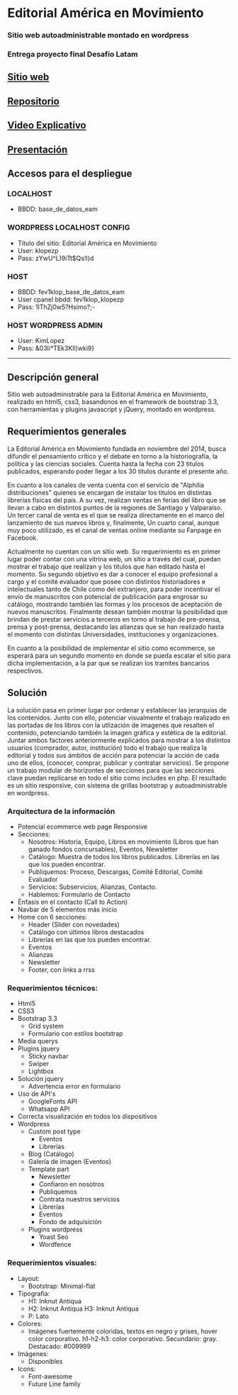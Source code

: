 # Editorial América en Movimiento
### Sitio web autoadministrable montado en wordpress
### Entrega proyecto final Desafío Latam

## [Sitio web](http://186.64.118.50/~fev1klopez/)
## [Repositorio](http://github)
## [Video Explicativo](https://youtu.be/Bp2TD8uipGU)
## [Presentación](assets/docs/presentacion.pdf)

## Accesos para el despliegue
### LOCALHOST
- BBDD: base_de_datos_eam

### WORDPRESS LOCALHOST CONFIG
- Título del sitio: Editorial América en Movimiento
- User: klopezp
- Pass: zYwU^L)9iTt$Qs!I)d

### HOST
- BBDD: fev1klop_base_de_datos_eam
- User cpanel bbdd: fev1klop_klopezp
- Pass: 1lThZj0w5?Hsimo?;-

### HOST WORDPRESS ADMIN
- User: KimLopez
- Pass: &03li*TEk3KIl)wki9}
***

## Descripción general
Sitio web autoadministrable para la Editorial América en Movimiento, realizado en html5, css3, basandonos en el framework de bootstrap 3.3, con herramientas y plugins javascript y jQuery, montado en wordpress.

## Requerimientos generales
La Editorial América en Movimiento fundada en noviembre del 2014, busca difundir el pensamiento crítico y el debate en torno a la historiografía, la política y las ciencias sociales. Cuenta hasta la fecha con 23 titulos publicados, esperando poder llegar a los 30 titulos durante el presente año. 

En cuanto a los canales de venta cuenta con el servicio de "Alphilia distribuciones" quienes se encargan de instalar los titulos en distintas librerías físicas del país. A su vez, realizan ventas en ferias del libro que se llevan a cabo en distintos puntos de la regiones de Santiago y Valparaíso. Un tercer canal de venta es el que se realiza directamente en el marco del lanzamiento de sus nuevos libros y, finalmente, Un cuarto canal, aunque muy poco utilizado, es el canal de ventas online mediante su Fanpage en Facebook. 

Actualmente no cuentan con un sitio web. Su requerimiento es en primer lugar poder contar con una vitrina web, un sitio a través del cual, puedan mostrar el trabajo que realizan y los titulos que han editado hasta el momento. Su segundo objetivo es dar a conocer el equipo profesional a cargo y el comité evaluador que posee con distintos historiadores e intelectuales tanto de Chile como del extranjero, para poder incentivar el envío de manuscritos con potencial de publicación para engrosar su catálogo, mostrando también las formas y los procesos de aceptación de nuevos manuscritos. Finalmente desean también mostrar la posibilidad que brindan de prestar servicios a terceros en torno al trabajo de pre-prensa, prensa y post-prensa, destacando las alianzas que se han realizado hasta el momento con distintas Universidades, instituciones y organizaciones.

En cuanto a la posibilidad de implementar el sitio como ecommerce, se esperará para un segundo momento en donde se pueda escalar el sitio para dicha implementación, a la par que se realizan los tramites bancarios respectivos.

## Solución
La solución pasa en primer lugar por ordenar y establecer las jerarquías de los contenidos. Junto con ello, potenciar visualmente el trabajo realizado en las portadas de los libros con la utlización de imagenes que resalten el contenido, potenciando también la imagen gráfica y estética de la editorial. Juntar ambos factores anteriormente explicados para mostrar a los distintos usuarios (comprador, autor, institución) todo el trabajo que realiza la editorial y todos sus ámbitos de acción para potenciar la acción de cada uno de ellos, (conocer, comprar, publicar y contratar servicios). Se propone un trabajo modular de horizontes de secciones para que las secciones clave puedan replicarse en todo el sitio como includes en php. El resultado es un sitio responsive, con sistema de grillas bootstrap y autoadministrable en wordpress.

### Arquitectura de la información
- Potencial ecommerce web page Responsive
- Secciones:
	- Nosotros: Historia, Equipo, Libros en movimiento (Libros que han ganado fondos concursables), Eventos, Newsletter
	- Catálogo: Muestra de todos los libros publicados. Librerías en las que los pueden encontrar.
	- Publiquemos: Proceso, Descargas, Comité Editorial, Comité Evaluador
	- Servicios: Subservicios, Alianzas, Contacto.
	- Hablemos: Formulario de Contacto
- Énfasis en el contacto (Call to Action)
- Navbar de 5 elementos más inicio
- Home con 6 secciones:
	- Header (Slider con novedades)
	- Catálogo con últimos libros destacados
	- Librerías en las que los pueden encontrar.
	- Eventos
	- Alianzas
	- Newsletter
	- Footer, con links a rrss

### Requerimientos técnicos:
- Html5
- CSS3
- Bootstrap 3.3
	- Grid system
	- Formulario con estilos bootstrap
- Media querys
- Plugins jquery
	- Sticky navbar
	- Swiper
	- Lightbox
- Solución jquery
	- Advertencia error en formulario
- Uso de API's
	- GoogleFonts API
	- Whatsapp API
- Correcta visualización en todos los dispositivos
- Wordpress
	- Custom post type
		- Eventos
		- Librerías
	- Blog (Catálogo)
	- Galería de imagen (Eventos)
	- Template part
		- Newsletter
		- Confiaron en nosotros
		- Publiquemos
		- Contrata nuestros servicios
		- Librerías
		- Eventos
		- Fondo de adquisición
	- Plugins wordpress
		- Yoast Seo
		- Wordfence

### Requerimientos visuales:

- Layout:
    - Bootstrap: Minimal-flat
- Tipografía:
    - H1: Inknut Antiqua
    - H2: Inknut Antiqua
      H3: Inknut Antiqua
    - P: Lato
- Colores:
    - Imágenes fuertemente coloridas, textos en negro y grises, hover color corporativo.
      h1-h2-h3: color corporativo.
      Secundario: gray.
      Destacado: #009999
- Imágenes:
    - Disponibles
- Icons:
    - Font-awesome
    - Future Line family

